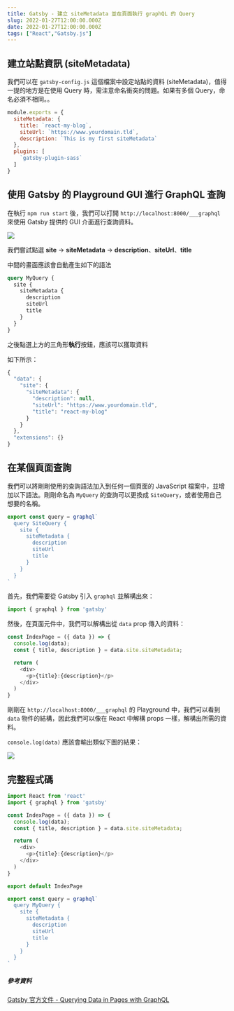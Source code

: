 ```yaml
---
title: Gatsby - 建立 siteMetadata 並在頁面執行 graphQL 的 Query
slug: 2022-01-27T12:00:00.000Z
date: 2022-01-27T12:00:00.000Z
tags: ["React","Gatsby.js"]
---
```




## 建立站點資訊 (siteMetadata)

我們可以在 `gatsby-config.js` 這個檔案中設定站點的資料 (siteMetadata)，值得一提的地方是在使用 Query 時，需注意命名衝突的問題。如果有多個 Query，命名必須不相同。。

```javascript
module.exports = {
  siteMetadata: {
    title: `react-my-blog`,
    siteUrl: `https://www.yourdomain.tld`,
    description: `This is my first siteMetadata`
  },
  plugins: [
    `gatsby-plugin-sass`
  ]
}
```

## 使用 Gatsby 的 Playground GUI 進行 GraphQL 查詢

在執行 `npm run start` 後，我們可以打開 `http://localhost:8000/___graphql` 來使用 Gatsby 提供的 GUI 介面進行查詢資料。

![](https://i.imgur.com/ygJ1l5p.png)

我們嘗試點選 **site** → **siteMetadata** → **description**、**siteUrl**、**title**

中間的畫面應該會自動產生如下的語法

```graphql
query MyQuery {
  site {
    siteMetadata {
      description
      siteUrl
      title
    }
  }
}
```

之後點選上方的三角形**執行**按鈕，應該可以獲取資料

如下所示：

```javascript
{
  "data": {
    "site": {
      "siteMetadata": {
        "description": null,
        "siteUrl": "https://www.yourdomain.tld",
        "title": "react-my-blog"
      }
    }
  },
  "extensions": {}
}
```

## 在某個頁面查詢

我們可以將剛剛使用的查詢語法加入到任何一個頁面的 JavaScript 檔案中，並增加以下語法。剛剛命名為 `MyQuery` 的查詢可以更換成 `SiteQuery`，或者使用自己想要的名稱。

```javascript
export const query = graphql`
  query SiteQuery {
    site {
      siteMetadata {
        description
        siteUrl
        title
      }
    }
  }
`
```

首先，我們需要從 Gatsby 引入 `graphql` 並解構出來：

```javascript
import { graphql } from 'gatsby'
```

然後，在頁面元件中，我們可以解構出從 `data` prop 傳入的資料：

```javascript
const IndexPage = ({ data }) => {
  console.log(data);
  const { title, description } = data.site.siteMetadata;

  return (
    <div>
      <p>{title}:{description}</p>
    </div>
  )
}
```

剛剛在 `http://localhost:8000/___graphql` 的 Playground 中，我們可以看到 `data` 物件的結構，因此我們可以像在 React 中解構 props 一樣，解構出所需的資料。

`console.log(data)` 應該會輸出類似下圖的結果：

![](https://i.imgur.com/bCgdtdk.png)

## 完整程式碼

```javascript
import React from 'react'
import { graphql } from 'gatsby'

const IndexPage = ({ data }) => {
  console.log(data);
  const { title, description } = data.site.siteMetadata;

  return (
    <div>
      <p>{title}:{description}</p>
    </div>
  )
}

export default IndexPage

export const query = graphql`
  query MyQuery {
    site {
      siteMetadata {
        description
        siteUrl
        title
      }
    }
  }
`
```

##### 參考資料

[Gatsby 官方文件 - Querying Data in Pages with GraphQL](https://www.gatsbyjs.com/docs/how-to/querying-data/page-query/)